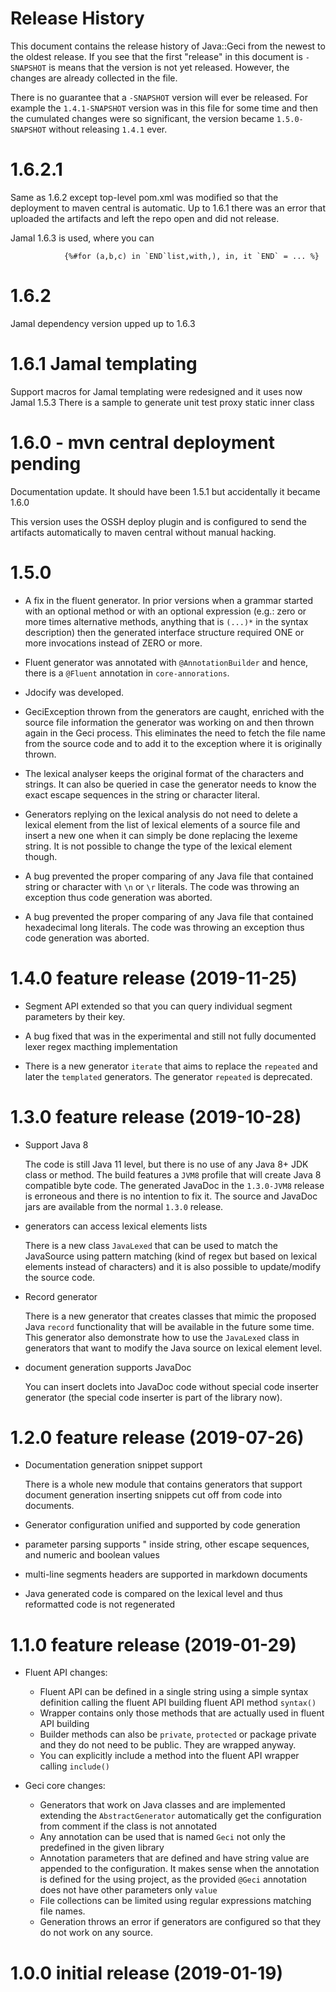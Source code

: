# Release History

This document contains the release history of Java::Geci from the newest
to the oldest release. If you see that the first "release" in this document
is `-SNAPSHOT` is means that the version is not yet released. However, the
changes are already collected in the file.

There is no guarantee that a `-SNAPSHOT` version will ever be released. For
example the `1.4.1-SNAPSHOT` version was in this file for some time and then
the cumulated changes were so significant, the version became
`1.5.0-SNAPSHOT` without releasing `1.4.1` ever.

# 1.6.2.1

Same as 1.6.2 except top-level pom.xml was modified so that the deployment to maven central is automatic. Up to 1.6.1 there was an error that uploaded the artifacts and left the repo open and did not release.

Jamal 1.6.3 is used, where you can

```
            {%#for (a,b,c) in `END`list,with,), in, it `END` = ... %}
```

# 1.6.2

Jamal dependency version upped up to 1.6.3

# 1.6.1 Jamal templating

Support macros for Jamal templating were redesigned and it uses now Jamal 1.5.3
There is a sample to generate unit test proxy static inner class

# 1.6.0 - mvn central deployment pending

Documentation update. It should have been 1.5.1 but accidentally it became 1.6.0

This version uses the OSSH deploy plugin and is configured to send the artifacts automatically to maven central without manual hacking.

# 1.5.0

* A fix in the fluent generator.
  In prior versions when a grammar started with an optional method or with an optional expression (e.g.: zero or more times alternative methods, anything that is `(...)*` in the syntax description) then the generated interface structure required ONE or more invocations instead of ZERO or more.

* Fluent generator was annotated with `@AnnotationBuilder` and hence, there is a `@Fluent` annotation in `core-annorations`.

* Jdocify was developed.

* GeciException thrown from the generators are caught, enriched with the source file information the generator was working on and then thrown again in the Geci process.
  This eliminates the need to fetch the file name from the source code and to add it to the exception where it is originally thrown.

* The lexical analyser keeps the original format of the characters and strings.
  It can also be queried in case the generator needs to know the exact escape sequences in the string or character literal.

* Generators replying on the lexical analysis do not need to delete a lexical element from the list of lexical elements of a source file and insert a new one when it can simply be done replacing the lexeme string.
  It is not possible to change the type of the lexical element though.

* A bug prevented the proper comparing of any Java file that contained string or character with `\n` or `\r` literals.
  The code was throwing an exception thus code generation was aborted.

* A bug prevented the proper comparing of any Java file that contained hexadecimal long literals.
  The code was throwing an exception thus code generation was aborted.

# 1.4.0 feature release (2019-11-25)

* Segment API extended so that you can query individual segment parameters by their key.
  
* A bug fixed that was in the experimental and still not fully documented lexer regex macthing implementation
  
* There is a new generator `iterate` that aims to replace the `repeated` and later the `templated` generators.
  The generator `repeated` is deprecated.    

# 1.3.0 feature release (2019-10-28)

* Support Java 8

  The code is still Java 11 level, but there is no use of any Java 8+ JDK class or method.
  The build features a `JVM8` profile that will create Java 8 compatible byte code.
  The generated JavaDoc in the `1.3.0-JVM8` release is erroneous and there is no intention to fix it.
  The source and JavaDoc jars are available from the normal `1.3.0` release.
   
* generators can access lexical elements lists
  
  There is a new class `JavaLexed` that can be used to match the JavaSource using pattern matching (kind of regex but based on lexical elements instead of characters) and it is also possible to update/modify the source code.

* Record generator

  There is a new generator that creates classes that mimic the proposed Java `record` functionality that will be available in the future some time.
  This generator also demonstrate how to use the `JavaLexed` class in generators that want to modify the Java source on lexical element level.

* document generation supports JavaDoc

  You can insert doclets into JavaDoc code without special code inserter generator (the special code inserter is part of the library now).


# 1.2.0 feature release (2019-07-26)

* Documentation generation snippet support

  There is a whole new module that contains generators that support document generation inserting snippets cut off from code into documents.

* Generator configuration unified and supported by code generation

* parameter parsing supports " inside string, other escape sequences, and numeric and boolean values

* multi-line segments headers are supported in markdown documents

* Java generated code is compared on the lexical level and thus reformatted code is not regenerated

# 1.1.0 feature release (2019-01-29)

* Fluent API changes:
  * Fluent API can be defined in a single string using a simple syntax definition calling the fluent API building fluent API method `syntax()`
  * Wrapper contains only those methods that are actually used in fluent API building
  * Builder methods can also be `private`, `protected` or package private and they do not need to be public.
    They are wrapped anyway.
  * You can explicitly include a method into the fluent API wrapper calling `include()`
  
* Geci core changes:
  * Generators that work on Java classes and are implemented extending the `AbstractGenerator` automatically get the configuration from comment if the class is not annotated
  * Any annotation can be used that is named `Geci` not only the predefined in the given library
  * Annotation parameters that are defined and have string value are appended to the configuration.
    It makes sense when the annotation is defined for the using project, as the provided `@Geci` annotation does not have other parameters only `value`
  * File collections can be limited using regular expressions matching file names.
  * Generation throws an error if generators are configured so that they do not work on any source.


# 1.0.0 initial release (2019-01-19)
